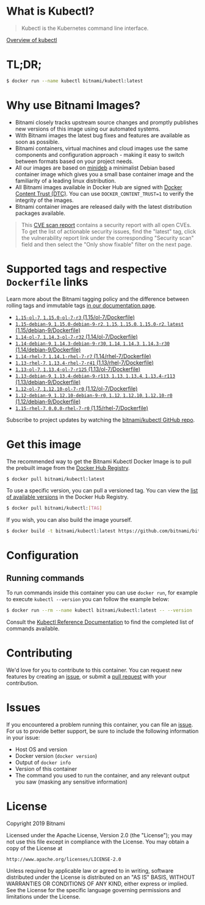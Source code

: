 
# What is Kubectl?

> Kubectl is the Kubernetes command line interface.

[Overview of kubectl](https://kubernetes.io/docs/reference/kubectl/overview/)

# TL;DR;

```bash
$ docker run --name kubectl bitnami/kubectl:latest
```

# Why use Bitnami Images?

* Bitnami closely tracks upstream source changes and promptly publishes new versions of this image using our automated systems.
* With Bitnami images the latest bug fixes and features are available as soon as possible.
* Bitnami containers, virtual machines and cloud images use the same components and configuration approach - making it easy to switch between formats based on your project needs.
* All our images are based on [minideb](https://github.com/bitnami/minideb) a minimalist Debian based container image which gives you a small base container image and the familiarity of a leading linux distribution.
* All Bitnami images available in Docker Hub are signed with [Docker Content Trust (DTC)](https://docs.docker.com/engine/security/trust/content_trust/). You can use `DOCKER_CONTENT_TRUST=1` to verify the integrity of the images.
* Bitnami container images are released daily with the latest distribution packages available.


> This [CVE scan report](https://quay.io/repository/bitnami/kubectl?tab=tags) contains a security report with all open CVEs. To get the list of actionable security issues, find the "latest" tag, click the vulnerability report link under the corresponding "Security scan" field and then select the "Only show fixable" filter on the next page.

# Supported tags and respective `Dockerfile` links

Learn more about the Bitnami tagging policy and the difference between rolling tags and immutable tags [in our documentation page](https://docs.bitnami.com/containers/how-to/understand-rolling-tags-containers/).


* [`1.15-ol-7`, `1.15.0-ol-7-r3` (1.15/ol-7/Dockerfile)](https://github.com/bitnami/bitnami-docker-kubectl/blob/1.15.0-ol-7-r3/1.15/ol-7/Dockerfile)
* [`1.15-debian-9`, `1.15.0-debian-9-r2`, `1.15`, `1.15.0`, `1.15.0-r2`, `latest` (1.15/debian-9/Dockerfile)](https://github.com/bitnami/bitnami-docker-kubectl/blob/1.15.0-debian-9-r2/1.15/debian-9/Dockerfile)
* [`1.14-ol-7`, `1.14.3-ol-7-r32` (1.14/ol-7/Dockerfile)](https://github.com/bitnami/bitnami-docker-kubectl/blob/1.14.3-ol-7-r32/1.14/ol-7/Dockerfile)
* [`1.14-debian-9`, `1.14.3-debian-9-r30`, `1.14`, `1.14.3`, `1.14.3-r30` (1.14/debian-9/Dockerfile)](https://github.com/bitnami/bitnami-docker-kubectl/blob/1.14.3-debian-9-r30/1.14/debian-9/Dockerfile)
* [`1.14-rhel-7`, `1.14.1-rhel-7-r7` (1.14/rhel-7/Dockerfile)](https://github.com/bitnami/bitnami-docker-kubectl/blob/1.14.1-rhel-7-r7/1.14/rhel-7/Dockerfile)
* [`1.13-rhel-7`, `1.13.4-rhel-7-r41` (1.13/rhel-7/Dockerfile)](https://github.com/bitnami/bitnami-docker-kubectl/blob/1.13.4-rhel-7-r41/1.13/rhel-7/Dockerfile)
* [`1.13-ol-7`, `1.13.4-ol-7-r125` (1.13/ol-7/Dockerfile)](https://github.com/bitnami/bitnami-docker-kubectl/blob/1.13.4-ol-7-r125/1.13/ol-7/Dockerfile)
* [`1.13-debian-9`, `1.13.4-debian-9-r113`, `1.13`, `1.13.4`, `1.13.4-r113` (1.13/debian-9/Dockerfile)](https://github.com/bitnami/bitnami-docker-kubectl/blob/1.13.4-debian-9-r113/1.13/debian-9/Dockerfile)
* [`1.12-ol-7`, `1.12.10-ol-7-r0` (1.12/ol-7/Dockerfile)](https://github.com/bitnami/bitnami-docker-kubectl/blob/1.12.10-ol-7-r0/1.12/ol-7/Dockerfile)
* [`1.12-debian-9`, `1.12.10-debian-9-r0`, `1.12`, `1.12.10`, `1.12.10-r0` (1.12/debian-9/Dockerfile)](https://github.com/bitnami/bitnami-docker-kubectl/blob/1.12.10-debian-9-r0/1.12/debian-9/Dockerfile)
* [`1.15-rhel-7`, `0.0.0-rhel-7-r0` (1.15/rhel-7/Dockerfile)](https://github.com/bitnami/bitnami-docker-kubectl/blob/0.0.0-rhel-7-r0/1.15/rhel-7/Dockerfile)

Subscribe to project updates by watching the [bitnami/kubectl GitHub repo](https://github.com/bitnami/bitnami-docker-kubectl).

# Get this image

The recommended way to get the Bitnami Kubectl Docker Image is to pull the prebuilt image from the [Docker Hub Registry](https://hub.docker.com/r/bitnami/kubectl).

```bash
$ docker pull bitnami/kubectl:latest
```

To use a specific version, you can pull a versioned tag. You can view the [list of available versions](https://hub.docker.com/r/bitnami/kubectl/tags/) in the Docker Hub Registry.

```bash
$ docker pull bitnami/kubectl:[TAG]
```

If you wish, you can also build the image yourself.

```bash
$ docker build -t bitnami/kubectl:latest https://github.com/bitnami/bitnami-docker-kubectl.git
```

# Configuration

## Running commands

To run commands inside this container you can use `docker run`, for example to execute `kubectl --version` you can follow the example below:

```bash
$ docker run --rm --name kubectl bitnami/kubectl:latest -- --version
```

Consult the [Kubectl Reference Documentation](https://kubernetes.io/docs/reference/generated/kubectl/kubectl-commands) to find the completed list of commands available.

# Contributing

We'd love for you to contribute to this container. You can request new features by creating an [issue](https://github.com/bitnami/bitnami-docker-kubectl/issues), or submit a [pull request](https://github.com/bitnami/bitnami-docker-kubectl/pulls) with your contribution.

# Issues

If you encountered a problem running this container, you can file an [issue](https://github.com/bitnami/bitnami-docker-kubectl/issues). For us to provide better support, be sure to include the following information in your issue:

- Host OS and version
- Docker version (`docker version`)
- Output of `docker info`
- Version of this container
- The command you used to run the container, and any relevant output you saw (masking any sensitive information)

# License

Copyright 2019 Bitnami

Licensed under the Apache License, Version 2.0 (the "License");
you may not use this file except in compliance with the License.
You may obtain a copy of the License at

    http://www.apache.org/licenses/LICENSE-2.0

Unless required by applicable law or agreed to in writing, software
distributed under the License is distributed on an "AS IS" BASIS,
WITHOUT WARRANTIES OR CONDITIONS OF ANY KIND, either express or implied.
See the License for the specific language governing permissions and
limitations under the License.
